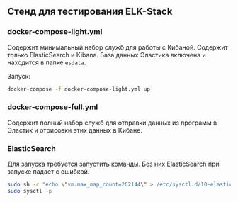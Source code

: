 ## Стенд для тестирования ELK-Stack

### docker-compose-light.yml

Содержит минимальный набор служб для работы с Кибаной. Содержит только ElasticSearch и Kibana. База данных Эластика
включена и находится в папке `esdata`.

Запуск:

```bash
docker-compose -f docker-compose-light.yml up
```

### docker-compose-full.yml

Содержит полный набор служб для отправки данных из программ в Эластик и отрисовки этих данных в Кибане.

### ElasticSearch

Для запуска требуется запустить команды. Без них ElasticSearch при запуске падает с ошибкой.

```bash
sudo sh -c "echo \"vm.max_map_count=262144\" > /etc/sysctl.d/10-elasticsearch.conf"
sudo sysctl -p
```
